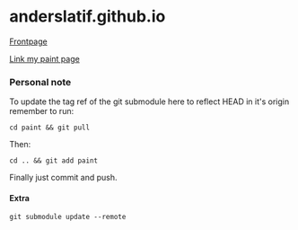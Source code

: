 # anderslatif.github.io

[Frontpage](https://anderslatif.github.io/)

[Link my paint page](https://anderslatif.github.io/paint)

### Personal note

To update the tag ref of the git submodule here to reflect HEAD in it's origin remember to run:

```cd paint && git pull```

Then:

```cd .. && git add paint```

Finally just commit and push. 

#### Extra

```git submodule update --remote```

